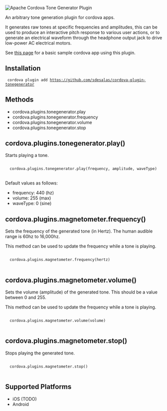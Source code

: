 ![Apache Cordova Tone Generator Plugin](https://raw.githubusercontent.com/sdesalas/cordova-plugin-tonegenerator/master/image.jpg)

An arbitrary tone generation plugin for cordova apps.

It generates raw tones at specific frequencies and amplitudes, this can be used to produce an interactive pitch response to various user actions, or to generate an electrical waveform through the headphone output jack to drive low-power AC electrical motors.

See [this page](https://github.com/sdesalas/cordova-magnetometer-app/blob/master/www/index.html) for a basic sample cordova app using this plugin. 

Installation
------------

<code> cordova plugin add https://github.com/sdesalas/cordova-plugin-tonegenerator </code>


Methods
-------
- cordova.plugins.tonegenerator.play
- cordova.plugins.tonegenerator.frequency
- cordova.plugins.tonegenerator.volume
- cordova.plugins.tonegenerator.stop


cordova.plugins.tonegenerator.play()
-------------------------------------------

Starts playing a tone. 

<pre>
<code>
  cordova.plugins.tonegenerator.play(frequency, amplitude, waveType)
</code>
</pre>

Default values as follows: 

- frequency: 440 (hz)
- volume: 255 (max)
- waveType: 0 (sine)

cordova.plugins.magnetometer.frequency()
-------------------------------------------

Sets the frequency of the generated tone (in Hertz). The human audible range is 60hz to 16,000hz.

This method can be used to update the frequency while a tone is playing.

<pre>
<code>
  cordova.plugins.magnetometer.frequency(hertz)
</code>
</pre>


cordova.plugins.magnetometer.volume()
-------------------------------------------

Sets the volume (amplitude) of the generated tone. This should be a value between 0 and 255.

This method can be used to update the frequency while a tone is playing.

<pre>
<code>
  cordova.plugins.magnetometer.volume(volume)
</code>
</pre>


cordova.plugins.magnetometer.stop()
--------------------------------

Stops playing the generated tone.

<pre>
<code>
  cordova.plugins.magnetometer.stop()
</code>
</pre>

Supported Platforms
-------------------

- iOS (TODO)
- Android 

